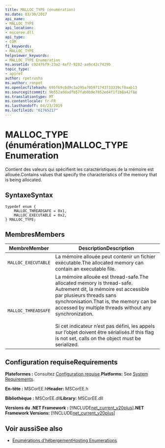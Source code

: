 ```yaml
---
title: MALLOC_TYPE (énumération)
ms.date: 03/30/2017
api_name:
- MALLOC_TYPE
api_location:
- mscoree.dll
api_type:
- COM
f1_keywords:
- MALLOC_TYPE
helpviewer_keywords:
- MALLOC_TYPE Enumeration
ms.assetid: c02476f9-23a2-4af7-9282-aa9c42c7429b
topic_type:
- apiref
author: rpetrusha
ms.author: ronpet
ms.openlocfilehash: 695f69c8d9c3a295a705971743733339cf8aab13
ms.sourcegitcommit: 9b552addadfb57fab0b9e7852ed4f1f1b8a42f8e
ms.translationtype: MT
ms.contentlocale: fr-FR
ms.lasthandoff: 04/23/2019
ms.locfileid: "61765217"
---
```

# <a name="malloctype-enumeration"></a><span data-ttu-id="d0d03-102">MALLOC_TYPE (énumération)</span><span class="sxs-lookup"><span data-stu-id="d0d03-102">MALLOC_TYPE Enumeration</span></span>
<span data-ttu-id="d0d03-103">Contient des valeurs qui spécifient les caractéristiques de la mémoire est allouée.</span><span class="sxs-lookup"><span data-stu-id="d0d03-103">Contains values that specify the characteristics of the memory that is being allocated.</span></span>  
  
## <a name="syntax"></a><span data-ttu-id="d0d03-104">Syntaxe</span><span class="sxs-lookup"><span data-stu-id="d0d03-104">Syntax</span></span>  
  
```  
typedef enum {  
    MALLOC_THREADSAFE = 0x1,  
    MALLOC_EXECUTABLE = 0x2,  
} MALLOC_TYPE;  
```  
  
## <a name="members"></a><span data-ttu-id="d0d03-105">Membres</span><span class="sxs-lookup"><span data-stu-id="d0d03-105">Members</span></span>  
  
|<span data-ttu-id="d0d03-106">Membre</span><span class="sxs-lookup"><span data-stu-id="d0d03-106">Member</span></span>|<span data-ttu-id="d0d03-107">Description</span><span class="sxs-lookup"><span data-stu-id="d0d03-107">Description</span></span>|  
|------------|-----------------|  
|`MALLOC_EXECUTABLE`|<span data-ttu-id="d0d03-108">La mémoire allouée peut contenir un fichier exécutable.</span><span class="sxs-lookup"><span data-stu-id="d0d03-108">The allocated memory can contain an executable file.</span></span>|  
|`MALLOC_THREADSAFE`|<span data-ttu-id="d0d03-109">La mémoire allouée est thread-safe.</span><span class="sxs-lookup"><span data-stu-id="d0d03-109">The allocated memory is thread-safe.</span></span> <span data-ttu-id="d0d03-110">Autrement dit, la mémoire est accessible par plusieurs threads sans synchronisation.</span><span class="sxs-lookup"><span data-stu-id="d0d03-110">That is, the memory can be accessed by multiple threads without any synchronization.</span></span><br /><br /> <span data-ttu-id="d0d03-111">Si cet indicateur n’est pas défini, les appels sur l’objet doivent être sérialisés.</span><span class="sxs-lookup"><span data-stu-id="d0d03-111">If this flag is not set, calls on the object must be serialized.</span></span>|  
  
## <a name="requirements"></a><span data-ttu-id="d0d03-112">Configuration requise</span><span class="sxs-lookup"><span data-stu-id="d0d03-112">Requirements</span></span>  
 <span data-ttu-id="d0d03-113">**Plateformes :** Consultez [Configuration requise](../../../../docs/framework/get-started/system-requirements.md).</span><span class="sxs-lookup"><span data-stu-id="d0d03-113">**Platforms:** See [System Requirements](../../../../docs/framework/get-started/system-requirements.md).</span></span>  
  
 <span data-ttu-id="d0d03-114">**En-tête :** MSCorEE.h</span><span class="sxs-lookup"><span data-stu-id="d0d03-114">**Header:** MSCorEE.h</span></span>  
  
 <span data-ttu-id="d0d03-115">**Bibliothèque :** MSCorEE.dll</span><span class="sxs-lookup"><span data-stu-id="d0d03-115">**Library:** MSCorEE.dll</span></span>  
  
 <span data-ttu-id="d0d03-116">**Versions du .NET Framework :** [!INCLUDE[net_current_v20plus](../../../../includes/net-current-v20plus-md.md)]</span><span class="sxs-lookup"><span data-stu-id="d0d03-116">**.NET Framework Versions:** [!INCLUDE[net_current_v20plus](../../../../includes/net-current-v20plus-md.md)]</span></span>  
  
## <a name="see-also"></a><span data-ttu-id="d0d03-117">Voir aussi</span><span class="sxs-lookup"><span data-stu-id="d0d03-117">See also</span></span>

- [<span data-ttu-id="d0d03-118">Énumérations d’hébergement</span><span class="sxs-lookup"><span data-stu-id="d0d03-118">Hosting Enumerations</span></span>](../../../../docs/framework/unmanaged-api/hosting/hosting-enumerations.md)
